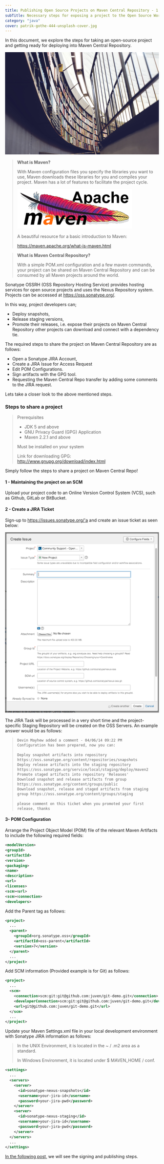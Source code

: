 ```yaml
---
title: Publishing Open Source Projects on Maven Central Repository - 1
subTitle: Necessary steps for exposing a project to the Open Source World
category: "java"
cover: patrik-gothe-444-unsplash-cover.jpg
---
```


In this document, we explore the steps for taking an open-source project and getting ready for deploying into Maven Central Repository.

![unsplash.com](./patrik-gothe-444-unsplash.jpg)

> **What is Maven?**
> 
> With Maven configuration files you specify the libraries you want to use, Maven downloads these libraries for you and compiles your project. Maven has a lot of features to facilitate the project cycle. 
> 
> ![maven](./maven_logo.png)
>
> A beautiful resource for a basic introduction to Maven:
> 
> https://maven.apache.org/what-is-maven.html

> **What is Maven Central Repository?**
> 
> With a simple POM.xml configuration and a few maven commands, your project can be shared on Maven Central Repository and can be consumed by all Maven projects around the world.

Sonatype OSSRH (OSS Repository Hosting Service) provides hosting services for open source projects and uses the Nexus Repository system. Projects can be accessed at https://oss.sonatype.org/.

In this way, project developers can;

 - Deploy snapshots,
 - Release staging versions,
 - Promote their releases, i.e. expose their projects on Maven Central Repository other projects can download and connect with a dependency tie.
 
 The required steps to share the project on Maven Central Repository are as follows:
 
 - Open a Sonatype JIRA Account,
 - Create a JIRA Issue for Access Request
 - Edit POM Configurations.
 - Sign artifacts with the GPG tool.
 - Requesting the Maven Central Repo transfer by adding some comments to the JIRA request.

Lets take a closer look to the above mentioned steps.

### Steps to share a project

> Prerequisites
> 
> - JDK 5 and above
> - GNU Privacy Guard (GPG) Application
> - Maven 2.2.1 and above
>
> Must be installed on your system
> 
> Link for downloading GPG: http://www.gnupg.org/download/index.html

Simply follow the steps to share a project on Maven Central Repo!

#### 1 - Maintaining the project on an SCM

Upload your project code to an Online Version Control System (VCS), such as Github, GitLab or BitBucket.

#### 2 - Create a JIRA Ticket

Sign-up to https://issues.sonatype.org/'a and create an issue ticket as seen below: 

![Sonatype JIRA](./Create_Issue_-_Sonatype_JIRA.png)

The JIRA Task will be processed in a very short time and the project-specific Staging Repository will be created on the OSS Servers. An example answer would be as follows:

> ```
> Devin Mayhew added a comment - 04/06/14 09:22 PM
> Configuration has been prepared, now you can:
> 
> Deploy snapshot artifacts into repository https://oss.sonatype.org/content/repositories/snapshots
> Deploy release artifacts into the staging repository https://oss.sonatype.org/service/local/staging/deploy/maven2
> Promote staged artifacts into repository 'Releases'
> Download snapshot and release artifacts from group https://oss.sonatype.org/content/groups/public
> Download snapshot, release and staged artifacts from staging group https://oss.sonatype.org/content/groups/staging
> 
> please comment on this ticket when you promoted your first release, thanks
> ```

#### 3- POM Configuration

Arrange the Project Object Model (POM) file of the relevant Maven Artifacts to include the following required fields:

```xml
<modelVersion>
<groupId>
<artifactId>
<version>
<packaging>
<name>
<description>
<url>
<licenses>
<scm><url>
<scm><connection>
<developers>
```

Add the Parent tag as follows:

```xml
<project>
  ...
  <parent>
    <groupId>org.sonatype.oss</groupId>
    <artifactId>oss-parent</artifactId>
    <version>7</version>
  </parent>
  ...
</project>
```


Add SCM information (Provided example is for Git) as follows:

```xml
<project>
  ...
  <scm>
    <connection>scm:git:git@github.com:juven/git-demo.git</connection>
    <developerConnection>scm:git:git@github.com:juven/git-demo.git</developerConnection>
    <url>git@github.com:juven/git-demo.git</url>
  </scm>
  ...
</project>
```

Update your Maven Settings.xml file in your local development environment with Sonatype JIRA information as follows:

> In the UNIX Environment, it is located in the ~ / .m2 area as a standard.
> 
> In Windows Environment, it is located under $ MAVEN_HOME / conf.

```xml
<settings>
  ...
  <servers>
    <server>
      <id>sonatype-nexus-snapshots</id>
      <username>your-jira-id</username>
      <password>your-jira-pwd</password>
    </server>
    <server>
      <id>sonatype-nexus-staging</id>
      <username>your-jira-id</username>
      <password>your-jira-pwd</password>
    </server>
  </servers>
  ...
</settings>
```

[In the following post,](/publishing-open-source-projects-on-maven-central-repository-22/) we will see the signing and publishing steps.
